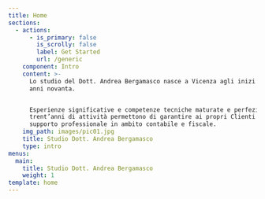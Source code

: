 ```yaml
---
title: Home
sections:
  - actions:
      - is_primary: false
        is_scrolly: false
        label: Get Started
        url: /generic
    component: Intro
    content: >-
      Lo studio del Dott. Andrea Bergamasco nasce a Vicenza agli inizi degli
      anni novanta.


      Esperienze significative e competenze tecniche maturate e perfezionate in
      trent’anni di attività permettono di garantire ai propri Clienti un
      supporto professionale in ambito contabile e fiscale.
    img_path: images/pic01.jpg
    title: Studio Dott. Andrea Bergamasco
    type: intro
menus:
  main:
    title: Studio Dott. Andrea Bergamasco
    weight: 1
template: home
---
```



